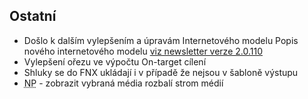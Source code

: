 ﻿---
categories: [fenix]
layout: fenix
---

 
 
## Ostatní
<ul>
<li>Došlo k dalším vylepšením a úpravám Internetového modelu Popis nového internetového modelu 
<a href="https://kiwifenix.lerach.cz//fenix/2023/03/27/2.0.110.html"> viz newsletter verze 2.0.110</a></li>
<li>Vylepšení ořezu ve výpočtu On-target cílení</li> 
<li>Shluky se do FNX ukládají i v případě že nejsou v šabloně výstupu</li> 
<li><abbr title="Nákupní podmínky">NP</abbr> - zobrazit vybraná média rozbalí strom médií</li> 

</ul>






 
